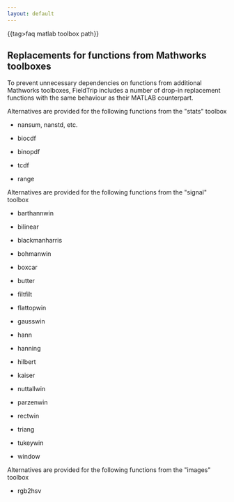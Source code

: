 ```yaml
---
layout: default
---
```


{{tag>faq matlab toolbox path}}

## Replacements for functions from Mathworks toolboxes

To prevent unnecessary dependencies on functions from additional Mathworks toolboxes, FieldTrip includes a number of drop-in replacement functions with the same behaviour as their MATLAB counterpart. 

Alternatives are provided for the following functions from the "stats" toolbox

*  nansum, nanstd, etc.

*  biocdf

*  binopdf

*  tcdf

*  range

Alternatives are provided for the following functions from the "signal" toolbox

*  barthannwin

*  bilinear

*  blackmanharris

*  bohmanwin

*  boxcar

*  butter

*  filtfilt

*  flattopwin

*  gausswin

*  hann

*  hanning

*  hilbert

*  kaiser

*  nuttallwin

*  parzenwin

*  rectwin

*  triang

*  tukeywin

*  window

Alternatives are provided for the following functions from the "images" toolbox

*  rgb2hsv

